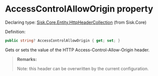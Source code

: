<!--

Copyrights 2023 Sisk Framework - CypherPotato
Published under MIT license

!!! DO NOT EDIT THIS FILE !!!
This file was generated by a tool in the Sisk package. To edit the information in this documentation,
edit the XML documentation present in the Sisk source code.

-->


# AccessControlAllowOrigin property

Declaring type: [Sisk.Core.Entity.HttpHeaderCollection](/spec/Sisk.Core.Entity.HttpHeaderCollection.md) (from Sisk.Core)


Definition:

```cs
public string? AccessControlAllowOrigin { get; set; }
```

Gets or sets the value of the HTTP Access-Control-Allow-Origin header.

> **Remarks:**
>
> Note: this header can be overwritten by the current <see cref="T:Sisk.Core.Entity.CrossOriginResourceSharingHeaders" /> configuration.

